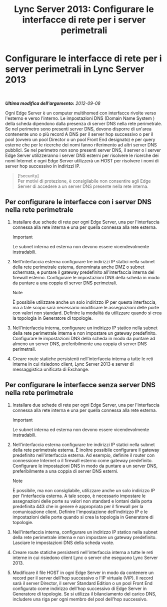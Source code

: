 ﻿---
title: 'Lync Server 2013: Configurare le interfacce di rete per i server perimetrali'
TOCTitle: Configurare le interfacce di rete per i server perimetrali
ms:assetid: b0aecdf6-4ae2-46f6-b9b6-948bfc3df11e
ms:mtpsurl: https://technet.microsoft.com/it-it/library/Gg412847(v=OCS.15)
ms:contentKeyID: 49301680
ms.date: 08/24/2015
mtps_version: v=OCS.15
ms.translationtype: HT
---

# Configurare le interfacce di rete per i server perimetrali in Lync Server 2013

 

_**Ultima modifica dell'argomento:** 2012-09-08_

Ogni Edge Server è un computer multihomed con interfacce rivolte verso l'esterno e verso l'interno. Le impostazioni DNS (Domain Name System ) della scheda dipendono dalla presenza di server DNS nella rete perimetrale. Se nel perimetro sono presenti server DNS, devono disporre di un'area contenente uno o più record A DNS per il server hop successivo o per il pool (ovvero un pool Director o un pool Front End designato) e per query esterne che per le ricerche dei nomi fanno riferimento ad altri server DNS pubblici. Se nel perimetro non sono presenti server DNS, il server o i server Edge Server utilizzeranno i server DNS esterni per risolvere le ricerche dei nomi Internet e ogni Edge Server utilizzerà un HOST per risolvere i nomi di server hop successivo in indirizzi IP.

> [!security]  
> Per motivi di protezione, è consigliabile non consentire agli Edge Server di accedere a un server DNS presente nella rete interna.

## Per configurare le interfacce con i server DNS nella rete perimetrale

1.  Installare due schede di rete per ogni Edge Server, una per l'interfaccia connessa alla rete interna e una per quella connessa alla rete esterna.
    
    > [!IMPORTANT]  
    > Le subnet interna ed esterna non devono essere vicendevolmente instradabili.

2.  Nell'interfaccia esterna configurare tre indirizzi IP statici nella subnet della rete perimetrale esterna, denominata anche DMZ o subnet schermata, e puntare il gateway predefinito all'interfaccia interna del firewall esterno. Configurare le impostazioni DNS della scheda in modo da puntare a una coppia di server DNS perimetrali.
    

    > [!NOTE]
    > È possibile utilizzare anche un solo indirizzo IP per questa interfaccia, ma a tale scopo sarà necessario modificare le assegnazioni delle porte con valori non standard. Definire la modalità da utilizzare quando si crea la topologia in Generatore di topologie.



3.  Nell'interfaccia interna, configurare un indirizzo IP statico nella subnet della rete perimetrale interna e non impostare un gateway predefinito. Configurare le impostazioni DNS della scheda in modo da puntare ad almeno un server DNS, preferibilmente una coppia di server DNS perimetrali.

4.  Creare route statiche persistenti nell'interfaccia interna a tutte le reti interne in cui risiedono client, Lync Server 2013 e server di messaggistica unificata di Exchange.

## Per configurare le interfacce senza server DNS nella rete perimetrale

1.  Installare due schede di rete per ogni Edge Server, una per l'interfaccia connessa alla rete interna e una per quella connessa alla rete esterna.
    
    > [!IMPORTANT]  
    > Le subnet interna ed esterna non devono essere vicendevolmente instradabili.

2.  Nell'interfaccia esterna configurare tre indirizzi IP statici nella subnet della rete perimetrale esterna. È inoltre possibile configurare il gateway predefinito nell'interfaccia esterna. Ad esempio, definire il router con connessione Internet o il firewall esterno come gateway predefinito. Configurare le impostazioni DNS in modo da puntare a un server DNS, preferibilmente a una coppia di server DNS esterni.
    

    > [!NOTE]
    > È possibile, ma non consigliabile, utilizzare anche un solo indirizzo IP per l'interfaccia esterna. A tale scopo, è necessario impostare le assegnazioni delle porte su valori non standard e lontani dalla porta predefinita 443 che in genere è appropriata per il firewall per la comunicazione client. Definire l'impostazione dell'indirizzo IP e le impostazioni delle porte quando si crea la topologia in Generatore di topologie.



3.  Nell'interfaccia interna, configurare un indirizzo IP statico nella subnet della rete perimetrale interna e non impostare un gateway predefinito. Lasciare le impostazioni DNS della scheda vuote.

4.  Creare route statiche persistenti nell'interfaccia interna a tutte le reti interne in cui risiedono client Lync o server che eseguono Lync Server 2013.

5.  Modificare il file HOST in ogni Edge Server in modo da contenere un record per il server dell'hop successivo o l'IP virtuale (VIP). Il record sarà il server Director, il server Standard Edition o un pool Front End configurato come indirizzo dell'hop successivo di Edge Server in Generatore di topologie. Se si utilizza il bilanciamento del carico DNS, includere una riga per ogni membro del pool dell'hop successivo.

